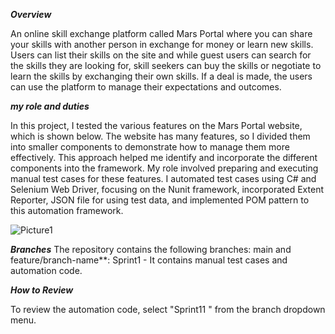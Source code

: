 *****Overview*****

An online skill exchange platform called Mars Portal where you can share your skills with another person in exchange for money or learn new skills. Users can list their skills on the site and while guest users can search for the skills they are looking for, skill seekers can buy the skills or negotiate to learn the skills by exchanging their own skills. If a deal is made, the users can use the platform to manage their expectations and outcomes.

*****my role and duties*****

In this project, I tested the various features on the Mars Portal website, which is shown below. The website has many features, so I divided them into smaller components to demonstrate how to manage them more effectively. This approach helped me identify and incorporate the different components into the framework. My role involved preparing and executing manual test cases for these features. I automated test cases using C# and Selenium Web Driver, focusing on the Nunit framework, incorporated Extent Reporter, JSON file for using test data, and implemented POM pattern to this automation framework. 

![Picture1](https://github.com/user-attachments/assets/82eabc87-341f-4eab-b149-ccc63ef43a14)


*****Branches*****
The repository contains the following branches: main
and feature/branch-name**: Sprint1 - It contains manual test cases and automation code.

*****How to Review*****

To review the automation code, select "Sprint11 " from the branch dropdown menu.

